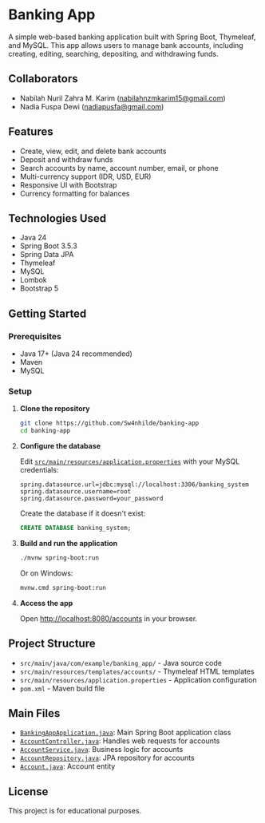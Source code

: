 # Banking App

A simple web-based banking application built with Spring Boot, Thymeleaf, and MySQL. This app allows users to manage bank accounts, including creating, editing, searching, depositing, and withdrawing funds.

## Collaborators
- Nabilah Nuril Zahra M. Karim (nabilahnzmkarim15@gmail.com)
- Nadia Fuspa Dewi (nadiapusfa@gmail.com)

## Features

- Create, view, edit, and delete bank accounts
- Deposit and withdraw funds
- Search accounts by name, account number, email, or phone
- Multi-currency support (IDR, USD, EUR)
- Responsive UI with Bootstrap
- Currency formatting for balances

## Technologies Used

- Java 24
- Spring Boot 3.5.3
- Spring Data JPA
- Thymeleaf
- MySQL
- Lombok
- Bootstrap 5

## Getting Started

### Prerequisites

- Java 17+ (Java 24 recommended)
- Maven
- MySQL

### Setup

1. **Clone the repository**

   ```sh
   git clone https://github.com/Sw4nhilde/banking-app
   cd banking-app
   ```

2. **Configure the database**

   Edit [`src/main/resources/application.properties`](src/main/resources/application.properties) with your MySQL credentials:

   ```
   spring.datasource.url=jdbc:mysql://localhost:3306/banking_system
   spring.datasource.username=root
   spring.datasource.password=your_password
   ```

   Create the database if it doesn't exist:

   ```sql
   CREATE DATABASE banking_system;
   ```

3. **Build and run the application**

   ```sh
   ./mvnw spring-boot:run
   ```

   Or on Windows:

   ```sh
   mvnw.cmd spring-boot:run
   ```

4. **Access the app**

   Open [http://localhost:8080/accounts](http://localhost:8080/accounts) in your browser.

## Project Structure

- `src/main/java/com/example/banking_app/` - Java source code
- `src/main/resources/templates/accounts/` - Thymeleaf HTML templates
- `src/main/resources/application.properties` - Application configuration
- `pom.xml` - Maven build file

## Main Files

- [`BankingAppApplication.java`](src/main/java/com/example/banking_app/BankingAppApplication.java): Main Spring Boot application class
- [`AccountController.java`](src/main/java/com/example/banking_app/controller/AccountController.java): Handles web requests for accounts
- [`AccountService.java`](src/main/java/com/example/banking_app/service/AccountService.java): Business logic for accounts
- [`AccountRepository.java`](src/main/java/com/example/banking_app/repository/AccountRepository.java): JPA repository for accounts
- [`Account.java`](src/main/java/com/example/banking_app/model/Account.java): Account entity

## License

This project is for educational purposes.
